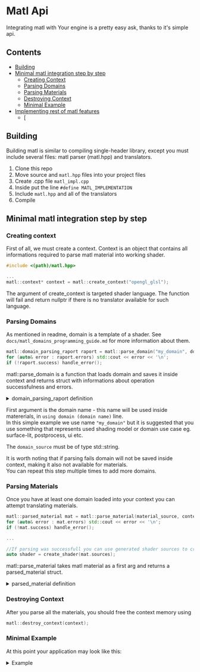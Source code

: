 # Matl Api
Integrating matl with Your engine is a pretty easy ask, thanks to it's simple api.

## Contents
- [Building](#Building)
- [Minimal matl integration step by step](#Minimal-matl-integration-step-by-step)
  - [Creating Context](#Creating-context)
  - [Parsing Domains](#Parsing-domains)
  - [Parsing Materials](#Creating-context)
  - [Destroying Context](#Destroying-Context)
  - [Minimal Example](#Minimal-Example)
- [Implementing rest of matl features](#Implementing-rest-of-matl-features)
  - [

## Building  
Building matl is similar to compiling single-header library, except you must include several files: matl parser (matl.hpp) and translators.

1. Clone this repo
2. Move source and ``matl.hpp`` files into your project files
3. Create .cpp file ``matl_impl.cpp``
4. Inside put the line ``#define MATL_IMPLEMENTATION``
5. Include ``matl.hpp`` and all of the translators
6. Compile
   
## Minimal matl integration step by step
### Creating context
First of all, we must create a context. Context is an object that contains all informations required to parse matl material into working shader.
```cpp
#include <(path)/matl.hpp>

...
matl::context* context = matl::create_context("opengl_glsl");
```
The argument of create_context is targeted shader language. The function will fail and return nullptr if there is no translator available for such language.

### Parsing Domains
As mentioned in readme, domain is a template of a shader. See ``docs/matl_domains_programming_guide.md`` for more information about them. 
```cpp
matl::domain_parsing_raport raport = matl::parse_domain("my_domain", domain_source, context);
for (auto& error : raport.errors) std::cout << error << '\n';
if (!raport.success) handle_error();
```
matl::parse_domain is a function that loads domain and saves it inside context and returns struct with informations about operation successfulness and errors.
<details>
  <summary>domain_parsing_raport definition</summary>

```cpp
struct domain_parsing_raport
{
  //Whether parsing was successful and there are no errors
  bool success = false;

  //Parsing errors
  std::list<std::string> errors;
};
```
  
</details>
  
First argument is the domain name - this name will be used inside matererials, in ``using domain (domain name)`` line.  
In this simple example we use name ``"my_domain"`` but it is suggested that you use something that represents used shading model or domain use case eg. surface-lit, postprocess, ui etc.   
  
The ``domain_source`` must be of type std::string.

It is worth noting that if parsing fails domain will not be saved inside context, making it also not available for materials.  
You can repeat this step multiple times to add more domains.

### Parsing Materials
Once you have at least one domain loaded into your context you can attempt translating materials.
```cpp
matl::parsed_material mat = matl::parse_material(material_source, context);
for (auto& error : mat.errors) std::cout << error << '\n';
if (!mat.success) handle_error();

...

//If parsing was successfull you can use generated shader sources to create a shader on the gpu
auto shader = create_shader(mat.sources);
```
matl::parse_material takes matl material as a first arg and returns a parsed_material struct.

<details>
<summary>parsed_material definition</summary>

```cpp
struct parsed_material
{
  //Whether parsing was successful and there are no errors
  bool success = false;

  //Shader code in target language
  std::list<std::string> sources;

  //Parsing errors
  std::list<std::string> errors;

  struct parameter
  {
    std::string name;

    enum class type : uint8_t
    {
      boolean,
      scalar,
      vector2,
      vector3,
      vector4,
      texture
    } type;

    std::list<float> numeric_default_value;
    std::string		 texture_default_value;
  };

  //Parameters (directx constants, opengl uniforms ...) generated by material
  std::list<parameter> parameters;
};
```

</details>

### Destroying Context
After you parse all the materials, you should free the context memory using
```cpp
matl::destroy_context(context);
```

### Minimal Example
At this point your application may look like this:
  
<details>
  <summary>Example</summary>

matl_impl.cpp  
```cpp
#define MATL_IMPLEMENTATION
#include "include/matl/matl.hpp"
#include "include/matl/matl_glsl.hpp"
```

main.cpp  
```cpp
#include <iostream>
#include <fstream>

#include "include/matl/matl.hpp"

std::string get_file(const std::string& file_name)
{
	std::fstream t(file_name);

	t.seekg(0, std::ios::end);
	size_t size = t.tellg();
	auto source = std::string(size, ' ');
	t.seekg(0);
	t.read(&source[0], size);

	t.close();

	return source;
}

std::string save_to_file(std::string filename, std::list<std::string>& sources)
{
	std::ofstream content;
	content.open(filename);
	for (auto& source : sources)
		content << source;

	content.close();
}

int main()
{
	//Create context
	auto context = matl::create_context("opengl_glsl");

	//Parse Domain
	matl::domain_parsing_raport dpr = matl::parse_domain("my_domain", get_file("domain.glsl"), context);

	//Parse Material
	matl::parsed_material pm = matl::parse_material(get_file("material.matl"), context);

	//Print Errors
	std::cout << "Domain Errors\n";
	for (auto& err : dpr.errors)
		std::cout << err << '\n';

	std::cout << "Material Errors\n";
	for (auto& error : pm.errors)
		std::cout << error << "\n";

	save_to_file("result_shader.glsl", pm.sources);

	matl::destroy_context(context);
}
```
</details>

















